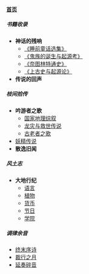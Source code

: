 
#### [首页](?file=home-首页)

##### 书籍收录
- **神话的残响**
    - [《睡前童话选集》](?file=01-书籍收录/01-神话的残响/01-《睡前童话选集》 "《睡前童话选集》")
    - [《鬼族的诞生与起源考》](?file=01-书籍收录/01-神话的残响/02-《鬼族的诞生与起源考》 "《鬼族的诞生与起源考》")
    - [《奈图林特通史》](?file=01-书籍收录/01-神话的残响/03-《奈图林特通史》 "《奈图林特通史》")
    - [《上古史与起源论》](?file=01-书籍收录/01-神话的残响/04-《上古史与起源论》 "《上古史与起源论》")
- **传说的回声**

##### 枝间拾传
- **吟游者之歌**
    - [国家地理综叙](?file=02-枝间拾传/01-吟游者之歌/01-国家地理综叙 "国家地理综叙")
    - [龙灾与救世传说](?file=02-枝间拾传/01-吟游者之歌/02-龙灾与救世传说 "龙灾与救世传说")
    - [古老者之歌](?file=02-枝间拾传/01-吟游者之歌/03-古老者之歌 "古老者之歌")
- [妖精传说](?file=02-枝间拾传/02-妖精传说 "妖精传说")
- **散逸旧闻**

##### 风土志
- **大地行纪**
    - [语言](?file=03-风土志/01-大地行纪/01-语言 "语言")
    - [植物](?file=03-风土志/01-大地行纪/02-植物 "植物")
    - [货币](?file=03-风土志/01-大地行纪/03-货币 "货币")
    - [节日](?file=03-风土志/01-大地行纪/04-节日 "节日")
    - [学院](?file=03-风土志/01-大地行纪/05-学院 "学院")

##### 调律余音
- [终末序诗](?file=04-调律余音/01-终末序诗 "终末序诗")
- [裁行之月](?file=04-调律余音/02-裁行之月 "裁行之月")
- [延奏碎音](?file=04-调律余音/03-延奏碎音 "延奏碎音")
